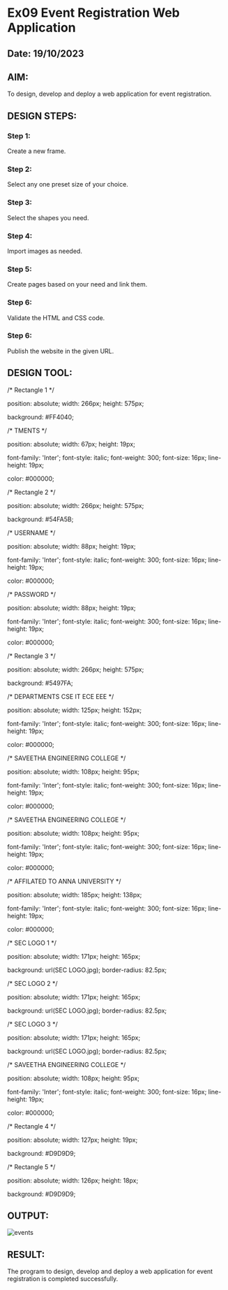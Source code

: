 # Ex09 Event Registration Web Application
## Date: 19/10/2023

## AIM:
To design, develop and deploy a web application for event registration.

## DESIGN STEPS:

### Step 1:
Create a new frame.

### Step 2:
Select any one preset size of your choice.

### Step 3:
Select the shapes you need.

### Step 4:
Import images as needed.

### Step 5:
Create pages based on your need and link them.

### Step 6:

Validate the HTML and CSS code.

### Step 6:

Publish the website in the given URL.

## DESIGN TOOL:
/* Rectangle 1 */

position: absolute;
width: 266px;
height: 575px;

background: #FF4040;


/* TMENTS */

position: absolute;
width: 67px;
height: 19px;

font-family: 'Inter';
font-style: italic;
font-weight: 300;
font-size: 16px;
line-height: 19px;

color: #000000;



/* Rectangle 2 */

position: absolute;
width: 266px;
height: 575px;

background: #54FA5B;


/* USERNAME */

position: absolute;
width: 88px;
height: 19px;

font-family: 'Inter';
font-style: italic;
font-weight: 300;
font-size: 16px;
line-height: 19px;

color: #000000;



/* PASSWORD */

position: absolute;
width: 88px;
height: 19px;

font-family: 'Inter';
font-style: italic;
font-weight: 300;
font-size: 16px;
line-height: 19px;

color: #000000;



/* Rectangle 3 */

position: absolute;
width: 266px;
height: 575px;

background: #5497FA;


/* DEPARTMENTS CSE IT ECE EEE */

position: absolute;
width: 125px;
height: 152px;

font-family: 'Inter';
font-style: italic;
font-weight: 300;
font-size: 16px;
line-height: 19px;

color: #000000;



/* SAVEETHA ENGINEERING COLLEGE */

position: absolute;
width: 108px;
height: 95px;

font-family: 'Inter';
font-style: italic;
font-weight: 300;
font-size: 16px;
line-height: 19px;

color: #000000;



/* SAVEETHA ENGINEERING COLLEGE */

position: absolute;
width: 108px;
height: 95px;

font-family: 'Inter';
font-style: italic;
font-weight: 300;
font-size: 16px;
line-height: 19px;

color: #000000;



/* AFFILATED TO ANNA UNIVERSITY */

position: absolute;
width: 185px;
height: 138px;

font-family: 'Inter';
font-style: italic;
font-weight: 300;
font-size: 16px;
line-height: 19px;

color: #000000;



/* SEC LOGO 1 */

position: absolute;
width: 171px;
height: 165px;

background: url(SEC LOGO.jpg);
border-radius: 82.5px;


/* SEC LOGO 2 */

position: absolute;
width: 171px;
height: 165px;

background: url(SEC LOGO.jpg);
border-radius: 82.5px;


/* SEC LOGO 3 */

position: absolute;
width: 171px;
height: 165px;

background: url(SEC LOGO.jpg);
border-radius: 82.5px;


/* SAVEETHA ENGINEERING COLLEGE */

position: absolute;
width: 108px;
height: 95px;

font-family: 'Inter';
font-style: italic;
font-weight: 300;
font-size: 16px;
line-height: 19px;

color: #000000;



/* Rectangle 4 */

position: absolute;
width: 127px;
height: 19px;

background: #D9D9D9;


/* Rectangle 5 */

position: absolute;
width: 126px;
height: 18px;

background: #D9D9D9;


## OUTPUT:

![events](https://github.com/mustbenandan/Figma/assets/129033280/78008adb-a25b-4d1c-baf9-cf7d45ae3bbf)

## RESULT:
The program to design, develop and deploy a web application for event registration is completed successfully.

